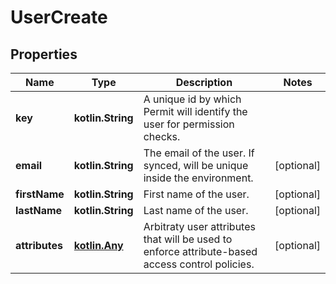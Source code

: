 
# UserCreate

## Properties
Name | Type | Description | Notes
------------ | ------------- | ------------- | -------------
**key** | **kotlin.String** | A unique id by which Permit will identify the user for permission checks. | 
**email** | **kotlin.String** | The email of the user. If synced, will be unique inside the environment. |  [optional]
**firstName** | **kotlin.String** | First name of the user. |  [optional]
**lastName** | **kotlin.String** | Last name of the user. |  [optional]
**attributes** | [**kotlin.Any**](.md) | Arbitraty user attributes that will be used to enforce attribute-based access control policies. |  [optional]



